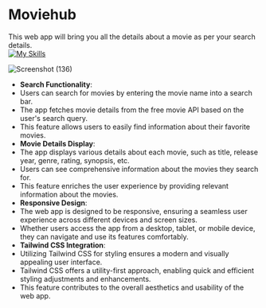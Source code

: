 
<h1>Moviehub</h1>

This web app will bring you all the details about a movie as per your search details.<br>
[![My Skills](https://skillicons.dev/icons?i=html,css,tailwind,js,react)](https://skillicons.dev)

![Screenshot (136)](https://github.com/biki08089/Moviehub-website/assets/123112453/98f0f127-416d-4b72-964a-3305bd70f0a0)


- **Search Functionality**:
 - Users can search for movies by entering the movie name into a search bar.
 - The app fetches movie details from the free movie API based on the user's search query.
 - This feature allows users to easily find information about their favorite movies.
- **Movie Details Display**:
 - The app displays various details about each movie, such as title, release year, genre, rating, synopsis, etc.
 - Users can see comprehensive information about the movies they search for.
 - This feature enriches the user experience by providing relevant information about the movies.
- **Responsive Design**:
 - The web app is designed to be responsive, ensuring a seamless user experience across different devices and screen sizes.
 - Whether users access the app from a desktop, tablet, or mobile device, they can navigate and use its features comfortably.
- **Tailwind CSS Integration**:
 - Utilizing Tailwind CSS for styling ensures a modern and visually appealing user interface.
 - Tailwind CSS offers a utility-first approach, enabling quick and efficient styling adjustments and enhancements.
 - This feature contributes to the overall aesthetics and usability of the web app.

